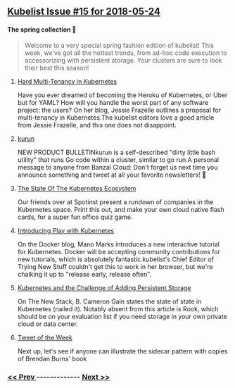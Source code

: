 ## [Kubelist Issue #15 for 2018-05-24](https://kubelist.com/issue/15)

#### The spring collection 🌷

> Welcome to a very special spring fashion edition of kubelist! This week, we&#39;ve got all the hottest trends, from ad-hoc code execution to accessorizing with persistent storage.  Your clusters are sure to look their best this season!

1. [Hard Multi-Tenancy in Kubernetes](https://blog.jessfraz.com/post/hard-multi-tenancy-in-kubernetes/)

    Have you ever dreamed of becoming the Heroku of Kubernetes, or Uber but for YAML? How will you handle the worst part of any software project: the users? On her blog, Jessie Frazelle outlines a proposal for multi-tenancy in Kubernetes.The kubelist editors love a good article from Jessie Frazelle, and this one does not disappoint. 
1. [kurun](https://banzaicloud.com/blog/kurun/)

    NEW PRODUCT BULLETINkurun is a self-described "dirty little bash utility" that runs Go code within a cluster, similar to go run.A personal message to anyone from Banzai Cloud: Don't forget us next time you announce something and tweet at all your favorite newsletters! 🤗
1. [The State Of The Kubernetes Ecosystem](https://blog.spotinst.com/2018/05/20/kubernetes-ecosystem/)

    Our friends over at Spotinst present a rundown of companies in the Kubernetes space. Print this out, and make your own cloud native flash cards, for a super fun office quiz game.
1. [Introducing Play with Kubernetes](https://blog.docker.com/2018/05/introducing-play-kubernetes/)

    On the Docker blog, Mano Marks introduces a new interactive tutorial for Kubernetes. Docker will be accepting community contributions for new tutorials, which is absolutely fantastic.kubelist's Chief Editor of Trying New Stuff couldn't get this to work in her browser, but we're chalking it up to "release early, release often".
1. [Kubernetes and the Challenge of Adding Persistent Storage](https://thenewstack.io/kubernetes-and-the-challenge-of-adding-persistent-storage/)

    On The New Stack, B. Cameron Gain states the state of state in Kubernetes (nailed it). Notably absent from this article is Rook, which should be on your evaluation list if you need storage in your own private cloud or data center.
1. [Tweet of the Week](https://twitter.com/harkamals/status/997810997183172608)

    Next up, let's see if anyone can illustrate the sidecar pattern with copies of Brendan Burns' book

### [ << Prev ](kubelist-14.md) ------------- [ Next >> ](kubelist-16.md)
